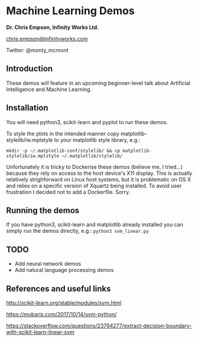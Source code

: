 # Machine Learning Demos
**Dr. Chris Empson, Infinity Works Ltd.**

chris.empson@infinityworks.com

Twitter: @monty_mcmont

## Introduction
These demos will feature in an upcoming beginner-level talk about Artificial Intelligence and Machine Learning.

## Installation
You will need python3, scikit-learn and pyplot to run these demos.

To style the plots in the intended manner copy matplotlib-stylelib/iw.mplstyle to your matplotlib style library, e.g.:

```mkdir -p ~/.matplotlib-conf/stylelib/ && cp matplotlib-stylelib/iw.mplstyle ~/.matplotlib/stylelib/```

Unfortunately it is tricky to Dockerise these demos (believe me, I tried...) because they rely on access to the host device's X11 display. This is actually relatively strighforward on Linux host systems, but it is problematic on OS X and relies on a specific version of Xquartz being installed. To avoid user frustration I decided not to add a Dockerfile. Sorry.

## Running the demos
If you have python3, scikit-learn and matplotlib already installed you can simply run the demos directly, e.g.:
```python3 svm_linear.py```

## TODO
* Add neural network demos
* Add natural language processing demos

## References and useful links

http://scikit-learn.org/stable/modules/svm.html

https://mubaris.com/2017/10/14/svm-python/

https://stackoverflow.com/questions/23794277/extract-decision-boundary-with-scikit-learn-linear-svm
